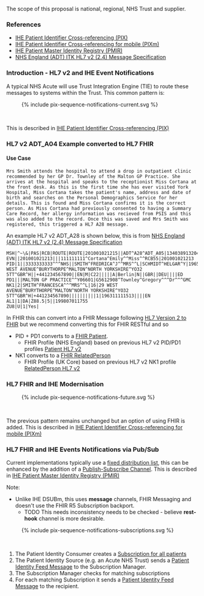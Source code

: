 The scope of this proposal is national, regional, NHS Trust and supplier.

### References

- [IHE Patient Identifier Cross-referencing (PIX)](https://profiles.ihe.net/ITI/TF/Volume1/ch-5.html)
- [IHE Patient Identifier Cross-referencing for mobile (PIXm)](https://profiles.ihe.net/ITI/PIXm/index.html)
- [IHE Patient Master Identity Registry (PMIR)](https://profiles.ihe.net/ITI/PMIR/)
- <a href="HSCIC ITK HL7 V2 Message Specifications.pdf" target="_blank">NHS England (ADT) ITK HL7 v2 (2.4) Message Specification</a>


### Introduction - HL7 v2 and IHE Event Notifications

A typical NHS Acute will use Trust Integration Engine (TIE) to route these messages to systems within the Trust. 
This common pattern is:

<figure>{% include pix-sequence-notifications-current.svg %}</figure>
<br clear="all"/>

This is described in [IHE Patient Identifier Cross-referencing (PIX)](https://profiles.ihe.net/ITI/TF/Volume1/ch-5.html)

### HL7 v2 ADT_A04 Example converted to HL7 FHIR

#### Use Case

`Mrs Smith attends the hospital to attend a drop in outpatient clinic recommended by her GP Dr. Townley of the Malton GP Practice. She arrives at the hospital and speaks to the receptionist Miss Cortana at the front desk. As this is the first time she has ever visited York Hospital, Miss Cortana takes the patient's name, address and date of birth and searches on the Personal Demographics Service for her details. This is found and Miss Cortana confirms it is the correct person. As Miss Cortana had previously consented to having a Summary Care Record, her allergy information was recieved from PSIS and this was also added to the record. Once this was saved and Mrs Smith was registered, this triggered a HL7 A28 message.`

An example HL7 v2 ADT_A28 is shown below, this is from <a href="HSCIC ITK HL7 V2 Message Specifications.pdf" target="_blank">NHS England (ADT) ITK HL7 v2 (2.4) Message Specification</a>

```
MSH|^~\&|PAS|RCB|ROUTE|ROUTE|201001021215||ADT^A28^ADT_A05|13403891320453338075|P|2.4|0|20100102121557|||GBR|UNICODE|EN||iTKv1.0
EVN||201001021213|||111111111^Cortana^Emily^^Miss^^RCB55|201001021213
PID|1||3333333333^^^NHS||SMITH^FREDRICA^J^^MRS^^L|SCHMIDT^HELGAR^Y|196513121515|2|||29 WEST AVENUE^BURYTHORPE^MALTON^NORTH YORKSHIRE^YO32 5TT^GBR^H||+441234567890||EN|M|C22|||||A|Berlin|N||GBR||DEU||||ED
PD1|||MALTON GP PRACTICE^^Y06601|G5612908^Townley^Gregory^^^Dr^^^GMC
NK1|2|SMITH^FRANCESCA^^^MRS^^L|16|29 WEST AVENUE^BURYTHORPE^MALTON^NORTH YORKSHIRE^YO32 5TT^GBR^H|+441234567890||||||||||1|196311111513||||EN
AL1|1|DA|Z88.5|5||199807011755
ZU8|U|1|Yes|
```

In FHIR this can convert into a FHIR Message following [HL7 Version 2 to FHIR](https://build.fhir.org/ig/HL7/v2-to-fhir/message_maps.html) but we recommend converting this for FHIR RESTful and so 

- PID + PD1 converts to a [FHIR Patient](Patient-HL7v2-NHS-3333333333-Fredrica-Smith.html). 
  - FHIR Profile (NHS England) based on previous HL7 v2 PID/PD1 profiles [Patient HL7 v2](StructureDefinition-PatientHL7v2.html)
- NK1 converts to a [FHIR RelatedPerson](RelatedPerson-HL7v2-Francesca-Smith.html)
  - FHIR Profile (UK Core) based on previous HL7 v2 NK1 profile [RelatedPerson HL7 v2](https://simplifier.net/hl7fhirukcorer4/ukcore-relatedperson)

### HL7 FHIR and IHE Modernisation

<figure>{% include pix-sequence-notifications-future.svg %}</figure>
<br clear="all"/>

The previous pattern remains unchanged but an option of using FHIR is added. This is described in  [IHE Patient Identifier Cross-referencing for mobile (PIXm)](https://profiles.ihe.net/ITI/PIXm/index.html)

### HL7 FHIR and IHE Events Notifications via Pub/Sub

Current implementations typically use a [fixed distribution list](https://www.enterpriseintegrationpatterns.com/patterns/messaging/MessageRouter.html), this can be enhanced by the addition of a [Publish-Subscribe Channel](https://www.enterpriseintegrationpatterns.com/patterns/messaging/PublishSubscribeChannel.html).
This is described in [IHE Patient Master Identity Registry (PMIR)](https://profiles.ihe.net/ITI/PMIR/)

Note: 

- Unlike IHE DSUBm, this uses **message** channels, FHIR Messaging and doesn't use the FHIR R5 Subscription backport. 
  - TODO This needs inconsistency needs to be checked - believe **rest-hook** channel is more desirable.

<figure>{% include pix-sequence-notifications-subscriptions.svg %}</figure>
<br clear="all"/>

1. The Patient Identity Consumer creates a [Subscription for all patients](Subscription-ex-Subscription.html)
2. The Patient Identity Source (e.g. an Acute NHS Trust) sends a [Patient Identity Feed Message](Bundle-ex-PMIRBundleCreate.html) to the Subscription Manager.
3. The Subscription Manager checks for matching subscriptions
4. For each matching Subscription it sends a [Patient Identity Feed Message](Bundle-ex-PMIRBundleCreate.html) to the recipient.

